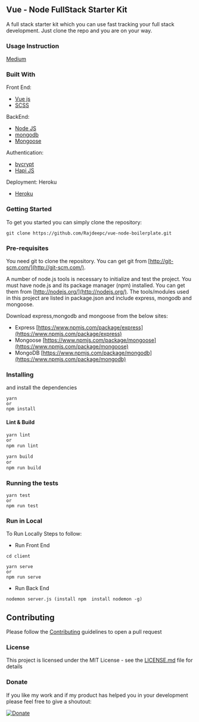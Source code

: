 ## Vue - Node FullStack Starter Kit

A full stack starter kit which you can use fast tracking your full stack development. Just clone the repo and you are on your way.

### Usage Instruction

[Medium](https://medium.com/@rajrock38/full-stack-boilerplate-saves-the-day-9a13ef2ab863)

### Built With

Front End:
* [Vue js](https://github.com/facebook/vue/)
* [SCSS](https://github.com/sass/sass)

BackEnd:
* [Node JS](https://nodejs.org/en/)
* [mongodb](https://github.com/mongodb/mongo)
* [Mongoose](https://github.com/Automattic/mongoose)

Authentication:
* [bycrypt](https://github.com/kelektiv/node.bcrypt.js/)
* [Hapi JS](https://github.com/hapijs/hapi)

Deployment:
Heroku
* [Heroku](https://github.com/heroku)


### Getting Started
To get you started you can simply clone the repository:

```
git clone https://github.com/Rajdeepc/vue-node-boilerplate.git
```

### Pre-requisites
You need git to clone the repository. You can get git from
[http://git-scm.com/](http://git-scm.com/).

A number of node.js tools is necessary to initialize and test the project. You must have node.js and its package manager (npm) installed. You can get them from  [http://nodejs.org/](http://nodejs.org/). The tools/modules used in this project are listed in package.json and include express, mongodb and mongoose.

Download express,mongodb and mongoose from the below sites:
 - Express [https://www.npmjs.com/package/express](https://www.npmjs.com/package/express)
 - Mongoose [https://www.npmjs.com/package/mongoose](https://www.npmjs.com/package/mongoose)
 - MongoDB [https://www.npmjs.com/package/mongodb](https://www.npmjs.com/package/mongodb)

### Installing

and install the dependencies
```
yarn 
or 
npm install
```

#### Lint & Build

```sh
yarn lint 
or 
npm run lint

yarn build 
or 
npm run build
```

### Running the tests
```
yarn test 
or 
npm run test
```

### Run in Local

To Run Locally Steps to follow:

* Run Front End
```
cd client 

yarn serve 
or 
npm run serve
```

* Run Back End
```
nodemon server.js (install npm  install nodemon -g)
```


## Contributing

Please follow the [Contributing](./github/CONTRIBUTING.md) guidelines to open a pull request


### License

This project is licensed under the MIT License - see the [LICENSE.md](./github/LICENSE.md) file for details

### Donate

If you like my work and if my product has helped you in your development please feel free to give a shoutout:

[![Donate](https://img.shields.io/badge/Donate-PayPal-green.svg)](https://paypal.me/RajdeepC?locale.x=en_GB)
